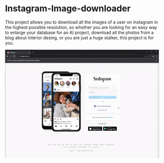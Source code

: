 # Instagram-Image-downloader
This project allows you to download all the images of a user on instagram in the highest possible resolution, so whether you are looking for an easy way to enlarge your database for an AI project, download all the photos from a blog about interior desing, or you are just a huge stalker, this project is for you.

<img src="https://raw.githubusercontent.com/AmberVioletMa/Instagram-Image-downloader/main/Assets/Instagram-Image-Downloader.gif" />
